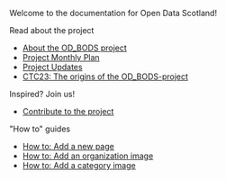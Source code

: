 <style>
.col-md-3 {
    display:none;
}

</style>

Welcome to the documentation for Open Data Scotland!

Read about the project

- [About the OD_BODS project](https://github.com/OpenDataScotland/the_od_bods/wiki/About-the-OD_BODS-project)
- [Project Monthly Plan](https://github.com/OpenDataScotland/the_od_bods/wiki/Project-Monthly-Plan)
- [Project Updates](https://github.com/OpenDataScotland/the_od_bods/wiki/Project-Updates)
- [CTC23: The origins of the OD_BODS-project](https://github.com/OpenDataScotland/the_od_bods/wiki/CTC23:-The-origins-of-the-OD_BODS-project)

Inspired? Join us!

- [Contribute to the project](https://github.com/OpenDataScotland/the_od_bods/wiki/Contribute-to-the-project)

"How to" guides

- [How to: Add a new page](https://github.com/OpenDataScotland/the_od_bods/wiki/How-to:-Add-a-new-page)
- [How to: Add an organization image](https://github.com/OpenDataScotland/the_od_bods/wiki/How-to:-Add-an-organization-image)
- [How to: Add a category image](https://github.com/OpenDataScotland/the_od_bods/wiki/How-to:-Add-a-category-image)
